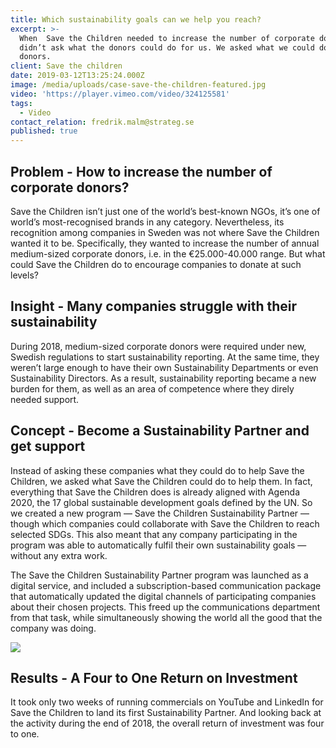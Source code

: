 ```yaml
---
title: Which sustainability goals can we help you reach?
excerpt: >-
  When  Save the Children needed to increase the number of corporate donors, we
  didn’t ask what the donors could do for us. We asked what we could do for the
  donors. 
client: Save the children
date: 2019-03-12T13:25:24.000Z
image: /media/uploads/case-save-the-children-featured.jpg
video: 'https://player.vimeo.com/video/324125581'
tags:
  - Video
contact_relation: fredrik.malm@strateg.se
published: true
---
```

## 

## Problem - How to increase the number of corporate donors? 

Save the Children isn’t just one of the world’s best-known NGOs, it’s one of world’s most-recognised brands in any category. Nevertheless, its recognition among companies in Sweden was not where Save the Children wanted it to be. Specifically, they wanted to increase the number of annual medium-sized corporate donors, i.e. in the €25.000-40.000 range. But what could Save the Children do to encourage companies to donate at such levels? 

## Insight - Many companies struggle with their sustainability 

During 2018, medium-sized corporate donors were required under new, Swedish regulations to start sustainability reporting. At the same time, they weren’t large enough to have their own Sustainability Departments or even Sustainability Directors. As a result, sustainability reporting became a new burden for them, as well as an area of competence where they direly needed support. 

## Concept - Become a Sustainability Partner and get support

Instead of asking these companies what they could do to help Save the Children, we asked what Save the Children could do to help them. In fact, everything that Save the Children does is already aligned with Agenda 2020, the 17 global sustainable development goals defined by the UN. So we created a new program — Save the Children Sustainability Partner — though which companies could collaborate with Save the Children to reach selected SDGs. This also meant that any company participating in the program was able to automatically fulfil their own sustainability goals — without any extra work.

The Save the Children Sustainability Partner program was launched as a digital service, and included a subscription-based communication package that automatically updated the digital channels of participating companies about their chosen projects. This freed up the communications department from that task, while simultaneously showing the world all the good that the company was doing.  

![](/media/uploads/case-save-the-children-1.png)

## Results - A Four to One Return on Investment

It took only two weeks of running commercials on YouTube and LinkedIn for Save the Children to land its first Sustainability Partner. And looking back at the activity during the end of 2018, the overall return of investment was four to one.
